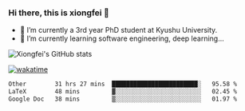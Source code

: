 ### Hi there, this is xiongfei 👋


- 🔭 I’m currently a 3rd year PhD student at Kyushu University.
- 🌱 I’m currently learning software engineering, deep learning...

<!--
**X1on9f31/X1on9f31** is a ✨ _special_ ✨ repository because its `README.md` (this file) appears on your GitHub profile.
Here are some ideas to get you started:
-->

![Xiongfei's GitHub stats](https://github-readme-stats.vercel.app/api?username=X1on9f31)


[![wakatime](https://wakatime.com/badge/user/9e8d5516-d162-43e7-9563-87295d455a71.svg)](https://wakatime.com/@9e8d5516-d162-43e7-9563-87295d455a71)

<!--START_SECTION:waka-->

```txt
Other        31 hrs 27 mins  ████████████████████████░   95.58 %
LaTeX        48 mins         ▓░░░░░░░░░░░░░░░░░░░░░░░░   02.45 %
Google Doc   38 mins         ▒░░░░░░░░░░░░░░░░░░░░░░░░   01.97 %
```

<!--END_SECTION:waka-->

